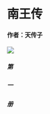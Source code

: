 # 南王传
#### 作者：天传子
![](https://tva1.sinaimg.cn/large/0081Kckwgy1glfp718nrbj30u013djt4.jpg)

#####        第
#####        一
#####        册


